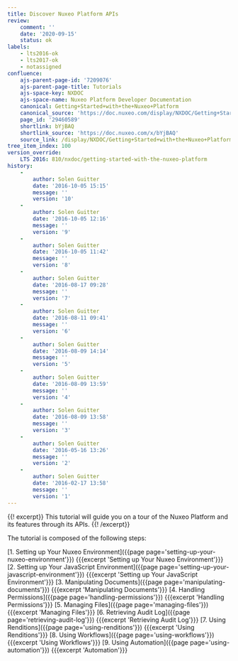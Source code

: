 ```yaml
---
title: Discover Nuxeo Platform APIs
review:
    comment: ''
    date: '2020-09-15'
    status: ok
labels:
    - lts2016-ok
    - lts2017-ok
    - notassigned
confluence:
    ajs-parent-page-id: '7209076'
    ajs-parent-page-title: Tutorials
    ajs-space-key: NXDOC
    ajs-space-name: Nuxeo Platform Developer Documentation
    canonical: Getting+Started+with+the+Nuxeo+Platform
    canonical_source: 'https://doc.nuxeo.com/display/NXDOC/Getting+Started+with+the+Nuxeo+Platform'
    page_id: '29460589'
    shortlink: bYjBAQ
    shortlink_source: 'https://doc.nuxeo.com/x/bYjBAQ'
    source_link: /display/NXDOC/Getting+Started+with+the+Nuxeo+Platform
tree_item_index: 100
version_override:
    LTS 2016: 810/nxdoc/getting-started-with-the-nuxeo-platform
history:
    -
        author: Solen Guitter
        date: '2016-10-05 15:15'
        message: ''
        version: '10'
    -
        author: Solen Guitter
        date: '2016-10-05 12:16'
        message: ''
        version: '9'
    -
        author: Solen Guitter
        date: '2016-10-05 11:42'
        message: ''
        version: '8'
    -
        author: Solen Guitter
        date: '2016-08-17 09:28'
        message: ''
        version: '7'
    -
        author: Solen Guitter
        date: '2016-08-11 09:41'
        message: ''
        version: '6'
    -
        author: Solen Guitter
        date: '2016-08-09 14:14'
        message: ''
        version: '5'
    -
        author: Solen Guitter
        date: '2016-08-09 13:59'
        message: ''
        version: '4'
    -
        author: Solen Guitter
        date: '2016-08-09 13:58'
        message: ''
        version: '3'
    -
        author: Solen Guitter
        date: '2016-05-16 13:26'
        message: ''
        version: '2'
    -
        author: Solen Guitter
        date: '2016-02-17 13:58'
        message: ''
        version: '1'
---
```


{{! excerpt}}
This tutorial will guide you on a tour of the Nuxeo Platform and its features through its APIs.
{{! /excerpt}}

The tutorial is composed of the following steps:

[1. Setting up Your Nuxeo Environment]({{page page='setting-up-your-nuxeo-environment'}})
    {{{excerpt 'Setting up Your Nuxeo Environment'}}}
[2. Setting up Your JavaScript Environment]({{page page='setting-up-your-javascript-environment'}})
    {{{excerpt 'Setting up Your JavaScript Environment'}}}
[3. Manipulating Documents]({{page page='manipulating-documents'}})
    {{{excerpt 'Manipulating Documents'}}}
[4. Handling Permissions]({{page page='handling-permissions'}})
    {{{excerpt 'Handling Permissions'}}}
[5. Managing Files]({{page page='managing-files'}})
    {{{excerpt 'Managing Files'}}}
[6. Retrieving Audit Log]({{page page='retrieving-audit-log'}})
    {{{excerpt 'Retrieving Audit Log'}}}
[7. Using Renditions]({{page page='using-renditions'}})
    {{{excerpt 'Using Renditions'}}}
[8. Using Workflows]({{page page='using-workflows'}})
    {{{excerpt 'Using Workflows'}}}
[9. Using Automation]({{page page='using-automation'}})
    {{{excerpt 'Automation'}}}
